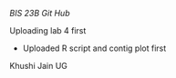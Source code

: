 *BIS 23B Git Hub*

Uploading lab 4 first
- Uploaded R script and contig plot first

Khushi Jain
UG 
